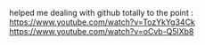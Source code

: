 helped me dealing with github 
totally to the point :
https://www.youtube.com/watch?v=TozYkYg34Ck
https://www.youtube.com/watch?v=oCvb-Q5lXb8
